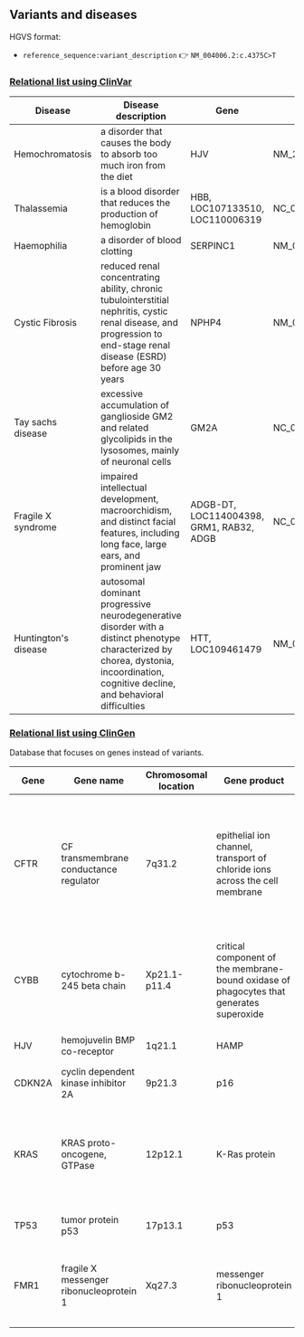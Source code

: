 ## Variants and diseases

HGVS format:
* `reference_sequence:variant_description` 👉 `NM_004006.2:c.4375C>T`

### [Relational list using ClinVar](https://www.ncbi.nlm.nih.gov/clinvar/)

|Disease|Disease description|Gene|Variants|
|-------|-------------------|----|--------|
|Hemochromatosis|a disorder that causes the body to absorb too much iron from the diet|HJV|NM_213653.3:c.959G>T|
|Thalassemia| is a blood disorder that reduces the production of hemoglobin|	HBB, LOC107133510, LOC110006319	|	NC_000011.10:g.5218346_5226066del|
|Haemophilia|	a disorder of blood clotting	|	SERPINC1	|		NM_000488.4(SERPINC1):c.1246G>T  |
|Cystic Fibrosis| reduced renal concentrating ability, chronic tubulointerstitial nephritis, cystic renal disease, and progression to end-stage renal disease (ESRD) before age 30 years 	|	NPHP4	| NM_015102.5(NPHP4):c.314T>G	|
|Tay sachs disease| 	excessive accumulation of ganglioside GM2 and related glycolipids in the lysosomes, mainly of neuronal cells	|	GM2A	|	NC_000005.10:g.(?_151253197)_(151267660_?)	|
|Fragile X syndrome|	impaired intellectual development, macroorchidism, and distinct facial features, including long face, large ears, and prominent jaw |	ADGB-DT, LOC114004398, GRM1, RAB32, ADGB	|	NC_000006.11:g.146735206_147036914del301709 |
|Huntington's disease|	autosomal dominant progressive neurodegenerative disorder with a distinct phenotype characterized by chorea, dystonia, incoordination, cognitive decline, and behavioral difficulties	|	HTT, LOC109461479	|	NM_002111.8(HTT):c.52CAG[(36_39)]	|


### [Relational list using ClinGen](https://clinicalgenome.org/)

Database that focuses on genes instead of variants.

|Gene|Gene name|Chromosomal location|Gene product|Disease|Disease description|
|----|---------|--------------------|------------|-------|-------------------|
|CFTR|CF transmembrane conductance regulator|7q31.2|epithelial ion channel, transport of chloride ions across the cell membrane|Cystic fibrosis|a genetic disorder characterized by the production of sweat with a high salt content and mucus secretions with an abnormal viscosity|		 |
|CYBB|		cytochrome b-245 beta chain    |	Xp21.1-p11.4	| 	critical component of the membrane-bound oxidase of phagocytes that generates superoxide	|	granulomatous disease	|		white blood cells called phagocytes are unable to kill certain types of bacteria and fungi |
|HJV|		 hemojuvelin BMP co-receptor   |	1q21.1	|	HAMP	|	hemochromatosis type 2A	|		 too much iron builds up in the body |
|CDKN2A|	cyclin dependent kinase inhibitor 2A	|	9p21.3	|	p16	|	melanoma	|	 cutaneous malignant cancer	 |
|KRAS|		KRAS proto-oncogene, GTPase    |	12p12.1	|	 K-Ras protein	|		Noonan syndrome |	unusual facial characteristics, short stature, heart defects, other physical problems and possible developmental delays	 |
|TP53|	  tumor protein p53  	|		17p13.1 |		p53 |	Li-Fraumeni syndrome 1	|		increased risk to develop cancer |
|	FMR1	|	fragile X messenger ribonucleoprotein 1	|	Xq27.3	|	messenger ribonucleoprotein 1 |Fragile X syndrome|a genetic disorder characterized by mild-to-moderate intellectual disability|

